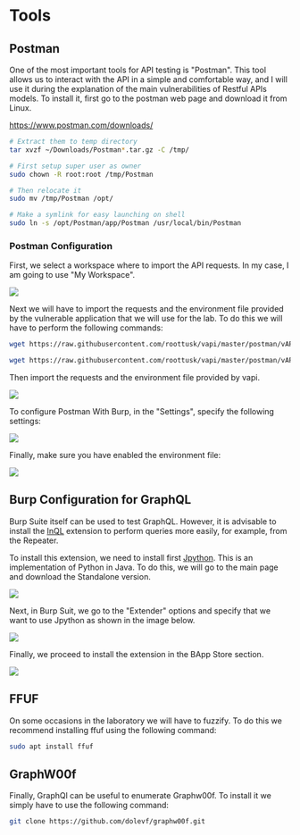 # Tools

## Postman 
One of the most important tools for API testing is "Postman". This tool allows us to interact with the API in a simple and comfortable way, and I will use it during the explanation of the main vulnerabilities of Restful APIs models. To install it, first go to the postman web page and download it from Linux.

https://www.postman.com/downloads/

```bash
# Extract them to temp directory
tar xvzf ~/Downloads/Postman*.tar.gz -C /tmp/

# First setup super user as owner
sudo chown -R root:root /tmp/Postman

# Then relocate it
sudo mv /tmp/Postman /opt/

# Make a symlink for easy launching on shell
sudo ln -s /opt/Postman/app/Postman /usr/local/bin/Postman
```
### Postman Configuration

First, we select a workspace where to import the API requests. In my case, I am going to use "My Workspace". 

![](img/2023-01-23-16-57-29.png)

Next we will have to import the requests and the environment file provided by the vulnerable application that we will use for the lab. To do this we will have to perform the following commands: 
```bash
wget https://raw.githubusercontent.com/roottusk/vapi/master/postman/vAPI.postman_collection.json

wget https://raw.githubusercontent.com/roottusk/vapi/master/postman/vAPI_ENV.postman_environment.json
```

Then import the requests and the environment file provided by vapi. 

![](img/2023-01-23-16-57-53.png)

To configure Postman With Burp, in the "Settings", specify the following settings:

![](img/2023-01-23-16-58-26.png)

Finally, make sure you have enabled the environment file:

![](img/2023-01-23-16-58-45.png)

## Burp Configuration for GraphQL
Burp Suite itself can be used to test GraphQL. However, it is advisable to install the [InQL](https://github.com/doyensec/inql) extension to perform queries more easily, for example, from the Repeater. 

To install this extension, we need to install first [Jpython](https://www.jython.org/download). This is an implementation of Python in Java. To do this, we will go to the main page and download the Standalone version. 

![](img/2023-01-23-16-39-59.png)


Next, in Burp Suit, we go to the "Extender" options and specify that we want to use Jpython as shown in the image below.

![](img/2023-01-23-16-40-23.png)

Finally, we proceed to install the extension in the BApp Store section.

![](img/2023-01-23-16-42-28.png)

## FFUF
On some occasions in the laboratory we will have to fuzzify. To do this we recommend installing ffuf using the following command:

```bash
sudo apt install ffuf
```

## GraphW00f

Finally, GraphQl can be useful to enumerate Graphw00f. To install it we simply have to use the following command:

```bash
git clone https://github.com/dolevf/graphw00f.git
```